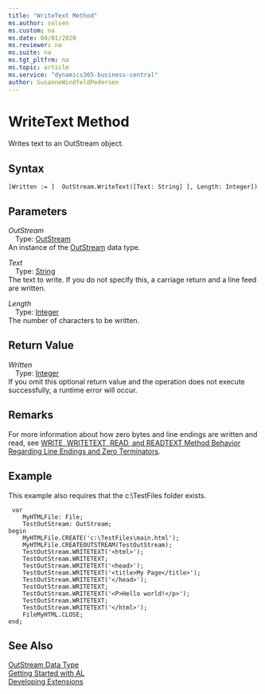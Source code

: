 ```yaml
---
title: "WriteText Method"
ms.author: solsen
ms.custom: na
ms.date: 04/01/2020
ms.reviewer: na
ms.suite: na
ms.tgt_pltfrm: na
ms.topic: article
ms.service: "dynamics365-business-central"
author: SusanneWindfeldPedersen
---
```

[//]: # (START>DO_NOT_EDIT)
[//]: # (IMPORTANT:Do not edit any of the content between here and the END>DO_NOT_EDIT.)
[//]: # (Any modifications should be made in the .xml files in the ModernDev repo.)
# WriteText Method
Writes text to an OutStream object.


## Syntax
```
[Written := ]  OutStream.WriteText([Text: String] [, Length: Integer])
```
## Parameters
*OutStream*  
&emsp;Type: [OutStream](outstream-data-type.md)  
An instance of the [OutStream](outstream-data-type.md) data type.  

*Text*  
&emsp;Type: [String](../string/string-data-type.md)  
The text to write. If you do not specify this, a carriage return and a line feed are written.
        
*Length*  
&emsp;Type: [Integer](../integer/integer-data-type.md)  
The number of characters to be written.  


## Return Value
*Written*  
&emsp;Type: [Integer](../integer/integer-data-type.md)  
If you omit this optional return value and the operation does not execute successfully, a runtime error will occur.    


[//]: # (IMPORTANT: END>DO_NOT_EDIT)

## Remarks

For more information about how zero bytes and line endings are written and read, see [WRITE, WRITETEXT, READ, and READTEXT Method Behavior Regarding Line Endings and Zero Terminators](../../devenv-write-read-methods-line-break-behavior.md).
## Example  

 This example also requires that the c:\\TestFiles folder exists.  
  
```  
 var
    MyHTMLFile: File;
    TestOutStream: OutStream;
begin
    MyHTMLFile.CREATE('c:\TestFiles\main.html');  
    MyHTMLFile.CREATEOUTSTREAM(TestOutStream);  
    TestOutStream.WRITETEXT('<html>');  
    TestOutStream.WRITETEXT;  
    TestOutStream.WRITETEXT('<head>');  
    TestOutStream.WRITETEXT('<title>My Page</title>');  
    TestOutStream.WRITETEXT('</head>');  
    TestOutStream.WRITETEXT;  
    TestOutStream.WRITETEXT('<P>Hello world!</p>');  
    TestOutStream.WRITETEXT;  
    TestOutStream.WRITETEXT('</html>');  
    FileMyHTML.CLOSE;  
end;
```  
  
## See Also
[OutStream Data Type](outstream-data-type.md)  
[Getting Started with AL](../../devenv-get-started.md)  
[Developing Extensions](../../devenv-dev-overview.md)